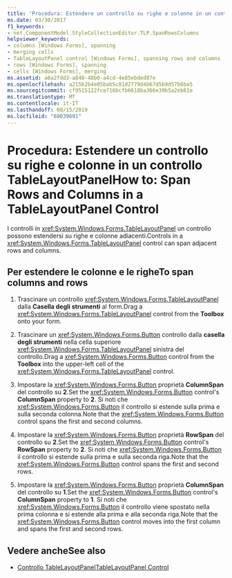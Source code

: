 ```yaml
---
title: 'Procedura: Estendere un controllo su righe e colonne in un controllo TableLayoutPanel'
ms.date: 03/30/2017
f1_keywords:
- net.ComponentModel.StyleCollectionEditor.TLP.SpanRowsColumns
helpviewer_keywords:
- columns [Windows Forms], spanning
- merging cells
- TableLayoutPanel control [Windows Forms], spanning rows and columns
- rows [Windows Forms], spanning
- cells [Windows Forms], merging
ms.assetid: a8a2fdd3-a848-48b0-a4cd-4e85ebded87e
ms.openlocfilehash: a215b2b4e05bab5c81d2779d4b67d5b9d57b6ba5
ms.sourcegitcommit: cf9515122fce716bcfb6618ba366e39b5a2eb81e
ms.translationtype: MT
ms.contentlocale: it-IT
ms.lasthandoff: 08/15/2019
ms.locfileid: "69039691"
---
```

# <a name="how-to-span-rows-and-columns-in-a-tablelayoutpanel-control"></a><span data-ttu-id="fe66c-102">Procedura: Estendere un controllo su righe e colonne in un controllo TableLayoutPanel</span><span class="sxs-lookup"><span data-stu-id="fe66c-102">How to: Span Rows and Columns in a TableLayoutPanel Control</span></span>
<span data-ttu-id="fe66c-103">I controlli in <xref:System.Windows.Forms.TableLayoutPanel> un controllo possono estendersi su righe e colonne adiacenti.</span><span class="sxs-lookup"><span data-stu-id="fe66c-103">Controls in a <xref:System.Windows.Forms.TableLayoutPanel> control can span adjacent rows and columns.</span></span>

## <a name="to-span-columns-and-rows"></a><span data-ttu-id="fe66c-104">Per estendere le colonne e le righe</span><span class="sxs-lookup"><span data-stu-id="fe66c-104">To span columns and rows</span></span>

1. <span data-ttu-id="fe66c-105">Trascinare un controllo <xref:System.Windows.Forms.TableLayoutPanel> dalla **Casella degli strumenti** al form.</span><span class="sxs-lookup"><span data-stu-id="fe66c-105">Drag a <xref:System.Windows.Forms.TableLayoutPanel> control from the **Toolbox** onto your form.</span></span>

2. <span data-ttu-id="fe66c-106">Trascinare un <xref:System.Windows.Forms.Button> controllo dalla **casella degli strumenti** nella cella superiore <xref:System.Windows.Forms.TableLayoutPanel> sinistra del controllo.</span><span class="sxs-lookup"><span data-stu-id="fe66c-106">Drag a <xref:System.Windows.Forms.Button> control from the **Toolbox** into the upper-left cell of the <xref:System.Windows.Forms.TableLayoutPanel> control.</span></span>

3. <span data-ttu-id="fe66c-107">Impostare la <xref:System.Windows.Forms.Button> proprietà **ColumnSpan** del controllo su **2**.</span><span class="sxs-lookup"><span data-stu-id="fe66c-107">Set the <xref:System.Windows.Forms.Button> control's **ColumnSpan** property to **2**.</span></span> <span data-ttu-id="fe66c-108">Si noti che <xref:System.Windows.Forms.Button> il controllo si estende sulla prima e sulla seconda colonna.</span><span class="sxs-lookup"><span data-stu-id="fe66c-108">Note that the <xref:System.Windows.Forms.Button> control spans the first and second columns.</span></span>

4. <span data-ttu-id="fe66c-109">Impostare la <xref:System.Windows.Forms.Button> proprietà **RowSpan** del controllo su **2**.</span><span class="sxs-lookup"><span data-stu-id="fe66c-109">Set the <xref:System.Windows.Forms.Button> control's **RowSpan** property to **2**.</span></span> <span data-ttu-id="fe66c-110">Si noti che <xref:System.Windows.Forms.Button> il controllo si estende sulla prima e sulla seconda riga.</span><span class="sxs-lookup"><span data-stu-id="fe66c-110">Note that the <xref:System.Windows.Forms.Button> control spans the first and second rows.</span></span>

5. <span data-ttu-id="fe66c-111">Impostare la <xref:System.Windows.Forms.Button> proprietà **ColumnSpan** del controllo su **1**.</span><span class="sxs-lookup"><span data-stu-id="fe66c-111">Set the <xref:System.Windows.Forms.Button> control's **ColumnSpan** property to **1**.</span></span> <span data-ttu-id="fe66c-112">Si noti che <xref:System.Windows.Forms.Button> il controllo viene spostato nella prima colonna e si estende alla prima e alla seconda riga.</span><span class="sxs-lookup"><span data-stu-id="fe66c-112">Note that the <xref:System.Windows.Forms.Button> control moves into the first column and spans the first and second rows.</span></span>

## <a name="see-also"></a><span data-ttu-id="fe66c-113">Vedere anche</span><span class="sxs-lookup"><span data-stu-id="fe66c-113">See also</span></span>

- [<span data-ttu-id="fe66c-114">Controllo TableLayoutPanel</span><span class="sxs-lookup"><span data-stu-id="fe66c-114">TableLayoutPanel Control</span></span>](tablelayoutpanel-control-windows-forms.md)
